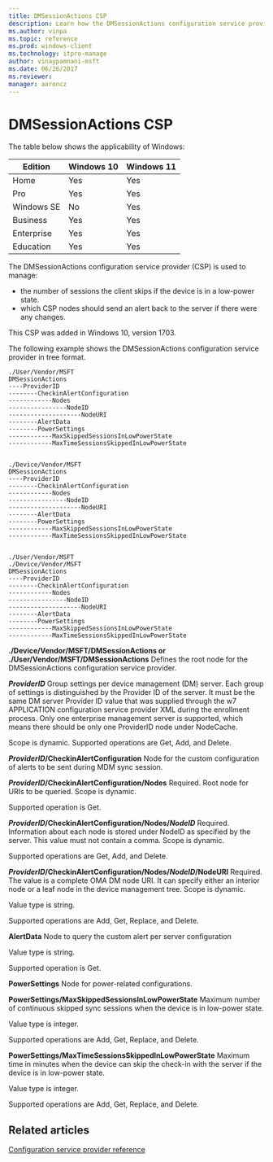 ```yaml
---
title: DMSessionActions CSP
description: Learn how the DMSessionActions configuration service provider (CSP) is used to manage the number of sessions the client skips if the device is in a low-power state.
ms.author: vinpa
ms.topic: reference
ms.prod: windows-client
ms.technology: itpro-manage
author: vinaypamnani-msft
ms.date: 06/26/2017
ms.reviewer:
manager: aaroncz
---
```


# DMSessionActions CSP

The table below shows the applicability of Windows:

|Edition|Windows 10|Windows 11|
|--- |--- |--- |
|Home|Yes|Yes|
|Pro|Yes|Yes|
|Windows SE|No|Yes|
|Business|Yes|Yes|
|Enterprise|Yes|Yes|
|Education|Yes|Yes|

The DMSessionActions configuration service provider (CSP) is used to manage:

- the number of sessions the client skips if the device is in a low-power state.
- which CSP nodes should send an alert back to the server if there were any changes.

This CSP was added in Windows 10, version 1703.

The following example shows the DMSessionActions configuration service provider in tree format.
```
./User/Vendor/MSFT
DMSessionActions
----ProviderID
--------CheckinAlertConfiguration
------------Nodes
----------------NodeID
--------------------NodeURI
--------AlertData
--------PowerSettings
------------MaxSkippedSessionsInLowPowerState
------------MaxTimeSessionsSkippedInLowPowerState


./Device/Vendor/MSFT
DMSessionActions
----ProviderID
--------CheckinAlertConfiguration
------------Nodes
----------------NodeID
--------------------NodeURI
--------AlertData
--------PowerSettings
------------MaxSkippedSessionsInLowPowerState
------------MaxTimeSessionsSkippedInLowPowerState


./User/Vendor/MSFT
./Device/Vendor/MSFT
DMSessionActions
----ProviderID
--------CheckinAlertConfiguration
------------Nodes
----------------NodeID
--------------------NodeURI
--------AlertData
--------PowerSettings
------------MaxSkippedSessionsInLowPowerState
------------MaxTimeSessionsSkippedInLowPowerState
```

<a href="" id="vendor-msft-dmsessionactions"></a>**./Device/Vendor/MSFT/DMSessionActions or ./User/Vendor/MSFT/DMSessionActions**
Defines the root node for the DMSessionActions configuration service provider.

<a href="" id="providerid"></a>***ProviderID***
Group settings per device management (DM) server. Each group of settings is distinguished by the Provider ID of the server. It must be the same DM server Provider ID value that was supplied through the w7 APPLICATION configuration service provider XML during the enrollment process. Only one enterprise management server is supported, which means there should be only one ProviderID node under NodeCache.

Scope is dynamic. Supported operations are Get, Add, and Delete.

<a href="" id="checkinalertconfiguration"></a>***ProviderID*/CheckinAlertConfiguration**
Node for the custom configuration of alerts to be sent during MDM sync session.

<a href="" id="nodes"></a>***ProviderID*/CheckinAlertConfiguration/Nodes**
Required. Root node for URIs to be queried. Scope is dynamic.

Supported operation is Get.

<a href="" id="nodeid"></a>***ProviderID*/CheckinAlertConfiguration/Nodes/*NodeID***
Required. Information about each node is stored under NodeID as specified by the server. This value must not contain a comma. Scope is dynamic.

Supported operations are Get, Add, and Delete.

<a href="" id="nodeuri"></a>***ProviderID*/CheckinAlertConfiguration/Nodes/*NodeID*/NodeURI**
Required. The value is a complete OMA DM node URI. It can specify either an interior node or a leaf node in the device management tree. Scope is dynamic.

Value type is string.

Supported operations are Add, Get, Replace, and Delete.

<a href="" id="alertdata"></a>**AlertData**
Node to query the custom alert per server configuration

Value type is string.

Supported operation is Get.

<a href="" id="powersettings"></a>**PowerSettings**
Node for power-related configurations.

<a href="" id="maxskippedsessionsinlowpowerstate"></a>**PowerSettings/MaxSkippedSessionsInLowPowerState**
Maximum number of continuous skipped sync sessions when the device is in low-power state.

Value type is integer.

Supported operations are Add, Get, Replace, and Delete.

<a href="" id="maxtimesessionsskippedinlowpowerstate"></a>**PowerSettings/MaxTimeSessionsSkippedInLowPowerState**
Maximum time in minutes when the device can skip the check-in with the server if the device is in low-power state.

Value type is integer.

Supported operations are Add, Get, Replace, and Delete.

## Related articles

[Configuration service provider reference](index.yml)
